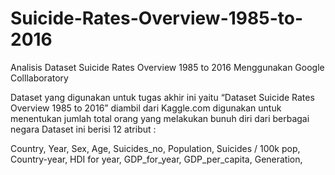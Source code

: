 # Suicide-Rates-Overview-1985-to-2016
Analisis Dataset Suicide Rates Overview 1985 to 2016 Menggunakan Google Colllaboratory

Dataset yang digunakan untuk tugas akhir ini yaitu “Dataset Suicide Rates Overview 1985 to 2016” diambil dari Kaggle.com digunakan untuk menentukan jumlah total orang yang melakukan bunuh diri dari berbagai negara
Dataset ini berisi 12 atribut :


Country,
Year,
Sex,
Age,
Suicides_no,
Population,
Suicides / 100k pop,
Country-year,
HDI for year,
GDP_for_year,
GDP_per_capita,
Generation,



